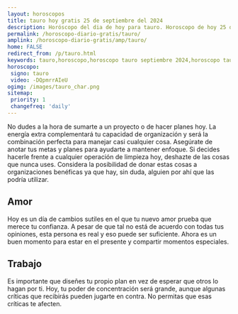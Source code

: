 ```yaml
---
layout: horoscopos
title: tauro hoy gratis 25 de septiembre del 2024 
description: Horóscopo del dia de hoy para tauro. Horoscopo de hoy 25 de septiembre del 2024. Las predicciones de amor, trabajo, vida personal gratis.
permalink: /horoscopo-diario-gratis/tauro/
amplink: /horoscopo-diario-gratis/amp/tauro/
home: FALSE
redirect_from: /p/tauro.html
keywords: tauro,horoscopo,horoscopo tauro septiembre 2024,horoscopo tauro hoy,tarot tauro septiembre 2024,horoscopo tauro,tarot tauro hoy,horoscopo de hoy,horoscopo diario,tarot del amor,horoscopo de hoy tauro,horoscopo diario del tarot, Horoscopo de hoy tauro 25 de septiembre del 2024,horóscopo del día,signos zodiacales 2024, el horoscopo de hoy
horoscopo:
 signo: tauro
 video: -DQpmrrAIeU
ogimg: /images/tauro_char.png
sitemap:
 priority: 1
 changefreq: 'daily'
---
```



No dudes a la hora de sumarte a un proyecto o de hacer planes hoy. La energía extra complementará tu capacidad de organización y será la combinación perfecta para manejar casi cualquier cosa. Asegúrate de anotar tus metas y planes para ayudarte a mantener enfoque. Si decides hacerle frente a cualquier operación de limpieza hoy, deshazte de las cosas que nunca uses. Considera la posibilidad de donar estas cosas a organizaciones benéficas ya que hay, sin duda, alguien por ahí que las podría utilizar.

## Amor

Hoy es un día de cambios sutiles en el que tu nuevo amor prueba que merece tu confianza. A pesar de que tal no está de acuerdo con todas tus opiniones, esta persona es real y eso puede ser suficiente. Ahora es un buen momento para estar en el presente y compartir momentos especiales.

## Trabajo

Es importante que diseñes tu propio plan en vez de esperar que otros lo hagan por ti. Hoy, tu poder de concentración será grande, aunque algunas críticas que recibirás pueden jugarte en contra. No permitas que esas críticas te afecten.